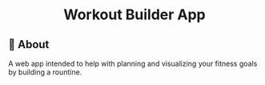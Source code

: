 <!-- <div align="center" id="top"> 
  <img src="./.github/app.gif" alt="Workout Builder App" />

  &#xa0;

  <!-- <a href="https://workoutbuilderapp.netlify.app">Demo</a> -->
<!-- </div> -->

<h1 align="center">Workout Builder App</h1>

<!-- <p align="center">
  <img alt="Github top language" src="https://img.shields.io/github/languages/top/{{YOUR_GITHUB_USERNAME}}/workout-builder-app?color=56BEB8">

  <img alt="Github language count" src="https://img.shields.io/github/languages/count/{{YOUR_GITHUB_USERNAME}}/workout-builder-app?color=56BEB8">

  <img alt="Repository size" src="https://img.shields.io/github/repo-size/{{YOUR_GITHUB_USERNAME}}/workout-builder-app?color=56BEB8">

  <img alt="License" src="https://img.shields.io/github/license/{{YOUR_GITHUB_USERNAME}}/workout-builder-app?color=56BEB8"> -->

  <!-- <img alt="Github issues" src="https://img.shields.io/github/issues/{{YOUR_GITHUB_USERNAME}}/workout-builder-app?color=56BEB8" /> -->

  <!-- <img alt="Github forks" src="https://img.shields.io/github/forks/{{YOUR_GITHUB_USERNAME}}/workout-builder-app?color=56BEB8" /> -->

  <!-- <img alt="Github stars" src="https://img.shields.io/github/stars/{{YOUR_GITHUB_USERNAME}}/workout-builder-app?color=56BEB8" /> -->
</p>

<!-- Status -->

<!-- <h4 align="center"> 
	🚧  Workout Builder App 🚀 Under construction...  🚧
</h4> 

<hr> -->
<!-- 
<p align="center">
  <a href="#dart-about">About</a> &#xa0; | &#xa0; 
  <a href="#sparkles-features">Features</a> &#xa0; | &#xa0;
  <a href="#rocket-technologies">Technologies</a> &#xa0; | &#xa0;
  <a href="#white_check_mark-requirements">Requirements</a> &#xa0; | &#xa0;
  <a href="#checkered_flag-starting">Starting</a> &#xa0; | &#xa0;
  <a href="#memo-license">License</a> &#xa0; | &#xa0;
  <a href="https://github.com/{{YOUR_GITHUB_USERNAME}}" target="_blank">Author</a>
</p>

<br> -->

## :dart: About ##

A web app intended to help with planning and visualizing your fitness goals by building a rountine.

<!-- ## :sparkles: Features ##

:heavy_check_mark: Feature 1;\
:heavy_check_mark: Feature 2;\
:heavy_check_mark: Feature 3;

## :rocket: Technologies ##

The following tools were used in this project:

- [Blue Print Component Library](https://blueprintjs.com/)
- [Node.js](https://nodejs.org/en/)
- [React](https://pt-br.reactjs.org/)
- [React Native](https://reactnative.dev/)
- [TypeScript](https://www.typescriptlang.org/)

## :white_check_mark: Requirements ##

Before starting :checkered_flag:, you need to have [Git](https://git-scm.com) and [Node](https://nodejs.org/en/) installed.

## :checkered_flag: Starting ##

```bash
# Clone this project
$ git clone https://github.com/{{YOUR_GITHUB_USERNAME}}/workout-builder-app

# Access
$ cd workout-builder-app

# Install dependencies
$ yarn

# Run the project
$ yarn start

# The server will initialize in the <http://localhost:3000>
```

## :memo: License ##

This project is under license from MIT. For more details, see the [LICENSE](LICENSE.md) file.


Made with :heart: by <a href="https://github.com/{{YOUR_GITHUB_USERNAME}}" target="_blank">{{YOUR_NAME}}</a>

&#xa0;

<a href="#top">Back to top</a> -->
